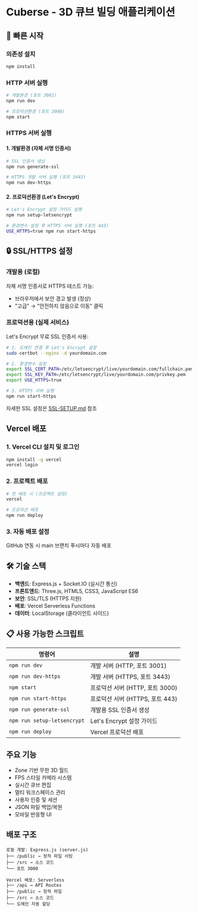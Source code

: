 # Cuberse - 3D 큐브 빌딩 애플리케이션

## 🚀 빠른 시작

### 의존성 설치
```bash
npm install
```

### HTTP 서버 실행
```bash
# 개발환경 (포트 3001)
npm run dev

# 프로덕션환경 (포트 3000)  
npm start
```

### HTTPS 서버 실행

#### 1. 개발환경 (자체 서명 인증서)
```bash
# SSL 인증서 생성
npm run generate-ssl

# HTTPS 개발 서버 실행 (포트 3443)
npm run dev-https
```

#### 2. 프로덕션환경 (Let's Encrypt)
```bash
# Let's Encrypt 설정 가이드 실행
npm run setup-letsencrypt

# 환경변수 설정 후 HTTPS 서버 실행 (포트 443)
USE_HTTPS=true npm run start-https
```

## 🔒 SSL/HTTPS 설정

### 개발용 (로컬)
자체 서명 인증서로 HTTPS 테스트 가능:
- 브라우저에서 보안 경고 발생 (정상)
- "고급" → "안전하지 않음으로 이동" 클릭

### 프로덕션용 (실제 서비스)
Let's Encrypt 무료 SSL 인증서 사용:
```bash
# 1. 도메인 연결 후 Let's Encrypt 설정
sudo certbot --nginx -d yourdomain.com

# 2. 환경변수 설정
export SSL_CERT_PATH=/etc/letsencrypt/live/yourdomain.com/fullchain.pem
export SSL_KEY_PATH=/etc/letsencrypt/live/yourdomain.com/privkey.pem
export USE_HTTPS=true

# 3. HTTPS 서버 실행
npm run start-https
```

자세한 SSL 설정은 [SSL-SETUP.md](./SSL-SETUP.md) 참조

## Vercel 배포

### 1. Vercel CLI 설치 및 로그인
```bash
npm install -g vercel
vercel login
```

### 2. 프로젝트 배포
```bash
# 첫 배포 시 (프로젝트 설정)
vercel

# 프로덕션 배포
npm run deploy
```

### 3. 자동 배포 설정
GitHub 연동 시 main 브랜치 푸시마다 자동 배포

## 🛠 기술 스택

- **백엔드**: Express.js + Socket.IO (실시간 통신)
- **프론트엔드**: Three.js, HTML5, CSS3, JavaScript ES6
- **보안**: SSL/TLS (HTTPS 지원)
- **배포**: Vercel Serverless Functions
- **데이터**: LocalStorage (클라이언트 사이드)

## 📋 사용 가능한 스크립트

| 명령어 | 설명 |
|--------|------|
| `npm run dev` | 개발 서버 (HTTP, 포트 3001) |
| `npm run dev-https` | 개발 서버 (HTTPS, 포트 3443) |
| `npm start` | 프로덕션 서버 (HTTP, 포트 3000) |
| `npm run start-https` | 프로덕션 서버 (HTTPS, 포트 443) |
| `npm run generate-ssl` | 개발용 SSL 인증서 생성 |
| `npm run setup-letsencrypt` | Let's Encrypt 설정 가이드 |
| `npm run deploy` | Vercel 프로덕션 배포 |

## 주요 기능

- Zone 기반 무한 3D 월드
- FPS 스타일 카메라 시스템  
- 실시간 큐브 편집
- 멀티 워크스페이스 관리
- 사용자 인증 및 세션
- JSON 파일 백업/복원
- 모바일 반응형 UI

## 배포 구조

```
로컬 개발: Express.js (server.js)
├── /public → 정적 파일 서빙
├── /src → 소스 코드
└── 포트 3000

Vercel 배포: Serverless
├── /api → API Routes
├── /public → 정적 파일
├── /src → 소스 코드  
└── 도메인 자동 할당
```